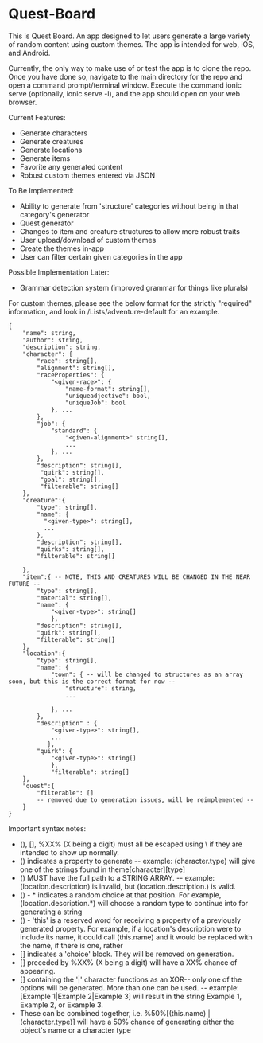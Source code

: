 # Quest-Board
 
This is Quest Board. An app designed to let users generate a large variety of random content using custom themes. The app is intended for web, iOS, and Android.

Currently, the only way to make use of or test the app is to clone the repo. Once you have done so, navigate to the main directory for the repo and open a command prompt/terminal window. Execute the command ionic serve (optionally, ionic serve -l), and the app should open on your web browser.

Current Features:
- Generate characters
- Generate creatures
- Generate locations
- Generate items
- Favorite any generated content
- Robust custom themes entered via JSON

To Be Implemented:
- Ability to generate from 'structure' categories without being in that category's generator
- Quest generator
- Changes to item and creature structures to allow more robust traits
- User upload/download of custom themes
- Create the themes in-app
- User can filter certain given categories in the app

Possible Implementation Later:
- Grammar detection system (improved grammar for things like plurals)

For custom themes, please see the below format for the strictly "required" information, and look in /Lists/adventure-default for an example.

```
{
    "name": string,
    "author": string,
    "description": string,
    "character": {
        "race": string[],
        "alignment": string[],
        "raceProperties": {
            "<given-race>": {
                "name-format": string[],
                "uniqueadjective": bool,
                "uniqueJob": bool
            }, ...
        },
        "job": {
            "standard": {
                "<given-alignment>" string[],
                ...
            }, ...
        },
        "description": string[],
         "quirk": string[],
         "goal": string[],
         "filterable": string[] 
    },
    "creature":{
        "type": string[],
        "name": {
          "<given-type>": string[],
          ...
        },
        "description": string[],
        "quirks": string[],
        "filterable": string[]

    },
    "item":{ -- NOTE, THIS AND CREATURES WILL BE CHANGED IN THE NEAR FUTURE --
        "type": string[],
        "material": string[],
        "name": {
            "<given-type>": string[]
            },
        "description": string[],
        "quirk": string[],
        "filterable": string[]
    },
    "location":{
        "type": string[],
        "name": {
            "town": { -- will be changed to structures as an array soon, but this is the correct format for now --
                "structure": string,
                ...
                 
            }, ...
        },
        "description" : {
            "<given-type>": string[],
            ...
           },
        "quirk": {
            "<given-type>": string[]
            },
            "filterable": string[]
    },
    "quest":{
        "filterable": []
        -- removed due to generation issues, will be reimplemented --
    }
}
```
Important syntax notes:

- (), [], %XX% (X being a digit) must all be escaped using \ if they are intended to show up normally.
- () indicates a property to generate -- example: (character.type) will give one of the strings found in theme[character][type]
- () MUST have the full path to a STRING ARRAY. -- example:(location.description) is invalid, but (location.description.<type>) is valid.
- () - * indicates a random choice at that position. For example, (location.description.*) will choose a random type to continue into for generating a string
- () - 'this' is a reserved word for receiving a property of a previously generated property. For example, if a location's description were to include its name, it could call (this.name) and it would be replaced with the name, if there is one, rather
- [] indicates a 'choice' block. They will be removed on generation.
- [] preceded by %XX% (X being a digit) will have a XX% chance of appearing.
- [] containing the '|' character functions as an XOR-- only one of the options will be generated. More than one can be used. -- example: [Example 1|Example 2|Example 3] will result in the string Example 1, Example 2, or Example 3.
- These can be combined together, i.e. %50%[(this.name) | (character.type)] will have a 50% chance of generating either the object's name or a character type
